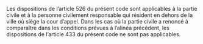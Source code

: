 Les dispositions de l’article 526 du présent code sont applicables à la partie civile et à la personne civilement responsable qui résident en dehors de la ville où siège la cour d’appel.
Dans les cas où la partie civile a renoncé à comparaître dans les conditions prévues à l’alinéa précédent, les dispositions de l’article 433 du présent code ne sont pas applicables.